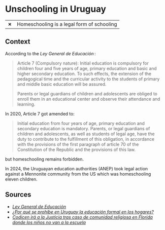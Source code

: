 # Unschooling in Uruguay
| | |
|-|-|
| __✗__ | Homeschooling is a legal form of schooling |

## Context

According to the _Ley General de Educación_ :

> Article 7 (Compulsory nature): Initial education is compulsory for children four and five years of age, primary education and basic and
> higher secondary education. To such effects, the extension of the pedagogical time and the curricular activity to the students of primary
> and middle basic education will be assured.
> 
> Parents or legal guardians of children and adolescents are obliged to enroll them in an educational center and observe their attendance and learning.

In 2020, Article 7 got amended to:

> Initial education from four years of age, primary education and secondary education is mandatory. Parents, or legal guardians of children and adolescents, as well as students of legal age, have the duty to contribute to the fulfillment of this obligation, in accordance with the provisions of the first paragraph of article 70 of the Constitution of the Republic and the provisions of this law.

but homeschooling remains forbidden.

In 2024, the Uruguayan education authorities (ANEP) took legal action against a Mennonite community from the US which was homeschooling eleven children.

## Sources

* [_Ley General de Educación_](https://www.impo.com.uy/bases/leyes/18437-2008)
* [_¿Por qué se prohíbe en Uruguay la educación formal en los hogares?_](https://www.elpais.com.uy/informacion/educacion/por-que-se-prohibe-en-uruguay-la-educacion-formal-en-los-hogares)
* [_Codicen irá a la Justicia tras caso de comunidad religiosa en Florida donde los niños no van a la escuela_](https://www.elobservador.com.uy/nacional/codicen-ira-la-justicia-caso-comunidad-religiosa-florida-donde-los-ninos-no-van-la-escuela-n5950754)
